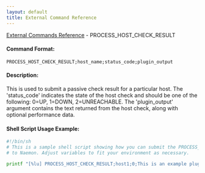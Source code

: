```yaml
---
layout: default
title: External Command Reference
---
```


<!--
************************************************
* AUTO GENERATED PAGE - USE ./update SCRIPT
************************************************
-->

<span class="glyphicon glyphicon-arrow-up"></span><a href="index.html"> External Commands Reference</a> - PROCESS_HOST_CHECK_RESULT<br>


#### Command Format:

`PROCESS_HOST_CHECK_RESULT;host_name;status_code;plugin_output`

#### Description:

This is used to submit a passive check result for a particular host. The 'status_code' indicates the state of the host check and should be one of the following: 0=UP, 1=DOWN, 2=UNREACHABLE. The 'plugin_output' argument contains the text returned from the host check, along with optional performance data.

#### Shell Script Usage Example:

```sh
#!/bin/sh
# This is a sample shell script showing how you can submit the PROCESS_HOST_CHECK_RESULT command
# to Naemon. Adjust variables to fit your environment as necessary.

printf "[%lu] PROCESS_HOST_CHECK_RESULT;host1;0;This is an example plugin output.\n" `date +%s` > /var/lib/naemon/naemon.cmd
```



